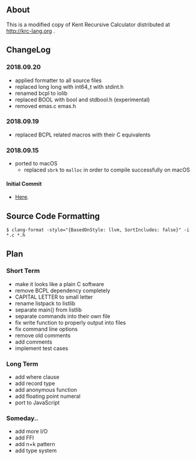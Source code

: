 ## About

This is a modified copy of Kent Recursive Calculator distributed at http://krc-lang.org .

## ChangeLog

### 2018.09.20
- applied formatter to all source files
- replaced long long with int64_t with stdint.h
- renamed bcpl to iolib
- replaced BOOL with bool and stdbool.h (experimental)
- removed emas.c emas.h

### 2018.09.19
- replaced BCPL related macros with their C equivalents

### 2018.09.15

- ported to macOS
  - replaced `sbrk` to `malloc` in order to compile successfully on macOS

#### Initial Commit
- [Here](https://github.com/homma/krc/tree/101fc43429fcf8d97a547ef8a08aceb0df1738c9).

## Source Code Formatting
````
$ clang-format -style="{BasedOnStyle: llvm, SortIncludes: false}" -i *.c *.h
````
## Plan

### Short Term
- make it looks like a plain C software
- remove BCPL dependency completely
- CAPITAL LETTER to small letter
- rename listpack to listlib
- separate main() from listlib
- separate commands into their own file
- fix write function to properly output into files
- fix command line options
- remove old comments
- add comments
- implement test cases

### Long Term
- add where clause
- add record type
- add anonymous function
- add floating point numeral
- port to JavaScript

### Someday..
- add more I/O
- add FFI
- add n+k pattern
- add type system

